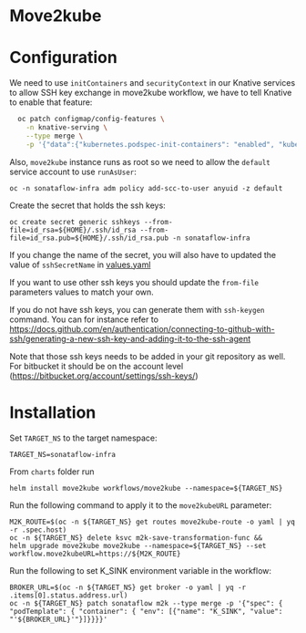 Move2kube
===========

# Configuration

We need to use `initContainers` and `securityContext` in our Knative services to allow SSH key exchange in move2kube workflow, we have to tell Knative to enable that feature:
```bash
  oc patch configmap/config-features \
    -n knative-serving \
    --type merge \
    -p '{"data":{"kubernetes.podspec-init-containers": "enabled", "kubernetes.podspec-securitycontext": "enabled"}}'

```

Also, `move2kube` instance runs as root so we need to allow the `default` service account to use `runAsUser`:
```console
oc -n sonataflow-infra adm policy add-scc-to-user anyuid -z default
```

Create the secret that holds the ssh keys:
```console
oc create secret generic sshkeys --from-file=id_rsa=${HOME}/.ssh/id_rsa --from-file=id_rsa.pub=${HOME}/.ssh/id_rsa.pub -n sonataflow-infra
```
If you change the name of the secret, you will also have to updated the value of `sshSecretName` in [values.yaml](values.yaml)

If you want to use other ssh keys you should update the `from-file` parameters values to match your own.

If you do not have ssh keys, you can generate them with `ssh-keygen` command. You can for instance refer to https://docs.github.com/en/authentication/connecting-to-github-with-ssh/generating-a-new-ssh-key-and-adding-it-to-the-ssh-agent 

Note that those ssh keys needs to be added in your git repository as well. For bitbucket it should be on the account level (https://bitbucket.org/account/settings/ssh-keys/)

# Installation

Set `TARGET_NS` to the target namespace:
```console
TARGET_NS=sonataflow-infra
```

From `charts` folder run 
```console
helm install move2kube workflows/move2kube --namespace=${TARGET_NS}
```
Run the following command to apply it to the `move2kubeURL` parameter:
```console
M2K_ROUTE=$(oc -n ${TARGET_NS} get routes move2kube-route -o yaml | yq -r .spec.host)
oc -n ${TARGET_NS} delete ksvc m2k-save-transformation-func &&
helm upgrade move2kube move2kube --namespace=${TARGET_NS} --set workflow.move2kubeURL=https://${M2K_ROUTE}
```

Run the following to set K_SINK environment variable in the workflow:
```console
BROKER_URL=$(oc -n ${TARGET_NS} get broker -o yaml | yq -r .items[0].status.address.url)
oc -n ${TARGET_NS} patch sonataflow m2k --type merge -p '{"spec": { "podTemplate": { "container": { "env": [{"name": "K_SINK", "value": "'${BROKER_URL}'"}]}}}}'
```
